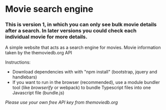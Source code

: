 # Movie search engine
### This is version 1, in which you can only see bulk movie details after a search. In later versions you could check each individual movie for more details.

A simple website that acts as a search engine for movies.
Movie information taken by the themoviedb.org API


Instructions:
- Download dependencies with with "npm install" (bootstrap, jquery and handlebars)
- If you want to run in the browser (recommended), use a module bundler tool (like *browserify* or webpack) to bundle Typescript files into one Javascript file (bundle.js)
<!-- - If you want to run tests in the browser, do the same bundling process as above. -->

*Please use your own free API key from themoviedb.org*

